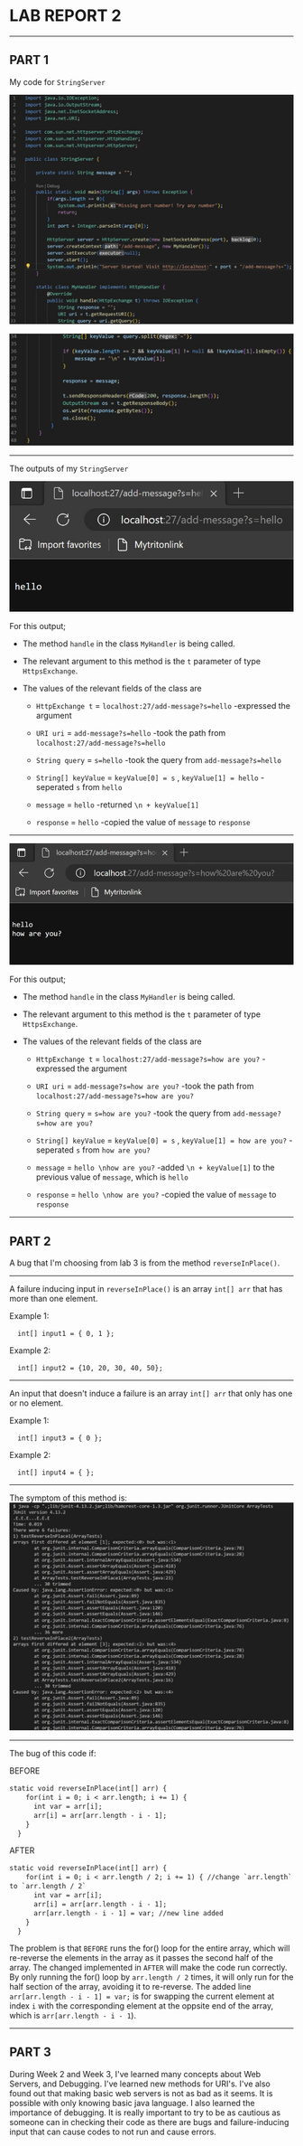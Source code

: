 # LAB REPORT 2
---

## PART 1
My code for `StringServer`

![Image](Code1.jpg)

![Image](Code2.jpg)

--- 

The outputs of my `StringServer`

![Image](Hello.jpeg)

For this output;

* The method `handle` in the class `MyHandler` is being called.

* The relevant argument to this method is the `t` parameter of type `HttpsExchange`.

* The values of the relevant fields of the class are

    * `HttpExchange t` = `localhost:27/add-message?s=hello`
      -expressed the argument

    * `URI uri` = `add-message?s=hello`
      -took the path from `localhost:27/add-message?s=hello`
  
    * `String query` = `s=hello`
      -took the query from `add-message?s=hello`
  
    * `String[] keyValue` = `keyValue[0] = s` , `keyValue[1] = hello`
      -seperated `s` from `hello`
  
    * `message` = `hello`
      -returned `\n + keyValue[1]` 
  
    * `response` = `hello`
      -copied the value of `message` to  `response`
    
---

![Image](HowAreYou.jpg)

For this output;

* The method `handle` in the class `MyHandler` is being called.

* The relevant argument to this method is the `t` parameter of type `HttpsExchange`.

* The values of the relevant fields of the class are

  * `HttpExchange t` = `localhost:27/add-message?s=how are you?`
    -expressed the argument
    
  * `URI uri` = `add-message?s=how are you?`
    -took the path from `localhost:27/add-message?s=how are you?`
  
  * `String query` = `s=how are you?`
    -took the query from `add-message?s=how are you?`
  
  * `String[] keyValue` = `keyValue[0] = s` , `keyValue[1] = how are you?`
    -seperated `s` from `how are you?`
  
  * `message` = `hello \nhow are you?`
    -added `\n + keyValue[1]` to the previous value of `message`, which is
    `hello`
  
  * `response` = `hello \nhow are you?`
    -copied the value of `message` to  `response`

---

## PART 2

A bug that I'm choosing from lab 3 is from the method `reverseInPlace()`.

---

A failure inducing input in `reverseInPlace()` is an array `int[] arr` that has more than one element.

Example 1:

```
  int[] input1 = { 0, 1 };
```

Example 2:

```
  int[] input2 = {10, 20, 30, 40, 50};
```

---

An input that doesn't induce a failure is an array `int[] arr` that only has one or no element.

Example 1:

```
  int[] input3 = { 0 };
```

Example 2:

```
  int[] input4 = { };
```

---

The symptom of this method is:
![Image](Symptoms.jpg)

---

The bug of this code if:

BEFORE

```
static void reverseInPlace(int[] arr) {
    for(int i = 0; i < arr.length; i += 1) {
      int var = arr[i];
      arr[i] = arr[arr.length - i - 1];
    }
  }
```

AFTER
```
static void reverseInPlace(int[] arr) {
    for(int i = 0; i < arr.length / 2; i += 1) { //change `arr.length` to `arr.length / 2`
      int var = arr[i];
      arr[i] = arr[arr.length - i - 1];
      arr[arr.length - i - 1] = var; //new line added
    }
  }
```
The problem is that `BEFORE` runs the for() loop for the entire array, which will re-reverse the elements in the array as it passes the second half of the array.
The changed implemented in `AFTER` will make the code run correctly. By only running the for() loop by `arr.length / 2` times, it will only run for the half section of the array, avoiding it to re-reverse. The added line `arr[arr.length - i - 1] = var;` is for swapping the current element at index `i` with the corresponding element at the oppsite end of the array, which is `arr[arr.length - i - 1`).

---

## PART 3

During Week 2 and Week 3, I've learned many concepts about Web Servers, and Debugging. I've learned new methods for URI's. I've also found out that making basic web servers is not as bad as it seems. It is possible with only knowing basic java language. I also learned the importance of debugging. It is really important to try to be as cautious as someone can in checking their code as there are bugs and failure-inducing input that can cause codes to not run and cause errors.
